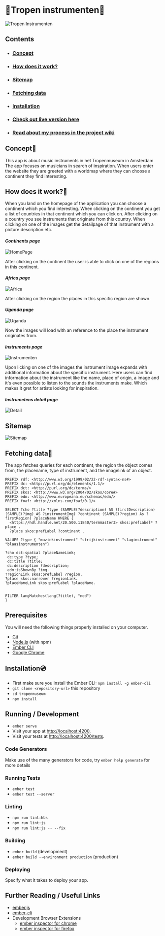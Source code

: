 # :palm_tree:Tropen instrumenten:palm_tree:

![Tropen Instrumenten](https://i.imgur.com/nDx1jd5.png)

## Contents

* ### [Concept](#Concept)
* ### [How does it work?](#How-does-it-work?)
* ### [Sitemap](#Sitemap)
* ### [Fetching data](#Fetching-data)
* ### [Installation](#Installation)
* ### [Check out live version here](https://tropeninstrumenten.herokuapp.com/continenten)
* ### [Read about my process in the project wiki](https://github.com/CountNick/frontend-applications/wiki)

## Concept:palm_tree:

This app is about music instruments in het Tropenmuseum in Amsterdam. The app focuses on musicians in search of inspiration. When users enter the website they are greeted with a worldmap where they can choose a continent they find interesting. 

## How does it work?:palm_tree:

When you land on the homepage of the application you can choose a continent which you find interesting. When clicking on the continent you get a list of countries in that continent which you can click on. After clicking on a country you see instruments that originate from this country. When clicking on one of the images get the detailpage of that instrument with a picture description etc.

#### *_Continents page_*
![HomePage](https://i.imgur.com/xcYUbTS.png)

After clicking on the continent the user is able to click on one of the regions in this continent.

#### *_Africa page_*
![Africa](https://i.imgur.com/FKjxO2v.png)

After clicking on the region the places in this specific region are shown.

#### *_Uganda page_*
![Uganda](https://i.imgur.com/N2Y4zbd.png)

Now the images will load with an reference to the place the instrument originates from.

#### *_Instruments page_*
![Instrumenten](https://i.imgur.com/AbxVDjg.png)

Upon licking on one of the images the instrument image expands with additional information about the specific instrument. Here users can find information about the instrument like the name, place of origin, a image and it's even possible to listen to the sounds the instruments make. Which makes it gret for artists looking for inspiration.

#### *_Instrumetens detail page_*
![Detail](https://i.imgur.com/fFrlfrR.png)

## Sitemap

![Sitemap](https://i.imgur.com/aIiBuVY.png)

## Fetching data:palm_tree:

The app fetches queries for each continent, the region the object comes from, the placename, type of instrument, and the imagelink of an object.

```
PREFIX rdf: <http://www.w3.org/1999/02/22-rdf-syntax-ns#>
PREFIX dc: <http://purl.org/dc/elements/1.1/>
PREFIX dct: <http://purl.org/dc/terms/>
PREFIX skos: <http://www.w3.org/2004/02/skos/core#>
PREFIX edm: <http://www.europeana.eu/schemas/edm/>
PREFIX foaf: <http://xmlns.com/foaf/0.1/>

SELECT ?cho ?title ?type (SAMPLE(?description) AS ?firstDescription) (SAMPLE(?img) AS ?instrumentImg) ?continent (SAMPLE(?region) As ?firstRegion) ?placeName WHERE {
  <https://hdl.handle.net/20.500.11840/termmaster3> skos:prefLabel* ?place .
  ?place skos:prefLabel ?continent .

VALUES ?type { "muziekinstrument" "strijkinstrument" "slaginstrument" "blaasinstrumenten"}

?cho dct:spatial ?placeNameLink;
 dc:type ?type;
 dc:title ?title;
 dc:description ?description;
 edm:isShownBy ?img.
?regionLink skos:prefLabel ?region.
?place skos:narrower ?regionLink.
?placeNameLink skos:prefLabel ?placeName.


FILTER langMatches(lang(?title), "ned")
}

```



## Prerequisites

You will need the following things properly installed on your computer.

* [Git](https://git-scm.com/)
* [Node.js](https://nodejs.org/) (with npm)
* [Ember CLI](https://ember-cli.com/)
* [Google Chrome](https://google.com/chrome/)

## Installation:cd:

* First make sure you install the Ember CLI: `npm install -g ember-cli`
* `git clone <repository-url>` this repository
* `cd tropenmuseum`
* `npm install`

## Running / Development

* `ember serve`
* Visit your app at [http://localhost:4200](http://localhost:4200).
* Visit your tests at [http://localhost:4200/tests](http://localhost:4200/tests).

### Code Generators

Make use of the many generators for code, try `ember help generate` for more details

### Running Tests

* `ember test`
* `ember test --server`

### Linting

* `npm run lint:hbs`
* `npm run lint:js`
* `npm run lint:js -- --fix`

### Building

* `ember build` (development)
* `ember build --environment production` (production)

### Deploying

Specify what it takes to deploy your app.

## Further Reading / Useful Links

* [ember.js](https://emberjs.com/)
* [ember-cli](https://ember-cli.com/)
* Development Browser Extensions
  * [ember inspector for chrome](https://chrome.google.com/webstore/detail/ember-inspector/bmdblncegkenkacieihfhpjfppoconhi)
  * [ember inspector for firefox](https://addons.mozilla.org/en-US/firefox/addon/ember-inspector/)
